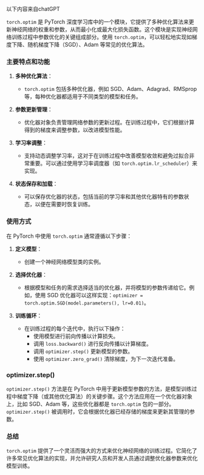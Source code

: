 <span class='notation'>以下内容来自chatGPT</span>

`torch.optim` 是 PyTorch 深度学习库中的一个模块，它提供了多种优化算法来更新神经网络的权重和参数，从而最小化或最大化损失函数。这个模块是实现神经网络训练过程中参数优化的关键组成部分。使用 `torch.optim`，可以轻松地实现如梯度下降、随机梯度下降（SGD）、Adam 等常见的优化算法。

### 主要特点和功能

1. **多种优化算法**：
    
    - `torch.optim` 包括多种优化器，例如 SGD、Adam、Adagrad、RMSprop 等，每种优化器都适用于不同类型的模型和任务。
2. **参数更新管理**：
    
    - 优化器对象负责管理网络参数的更新过程。在训练过程中，它们根据计算得到的梯度来调整参数，以改进模型性能。
3. **学习率调整**：
    
    - 支持动态调整学习率，这对于在训练过程中改善模型收敛和避免过拟合非常重要。可以通过使用学习率调度器（如 `torch.optim.lr_scheduler`）来实现。
4. **状态保存和加载**：
    
    - 可以保存优化器的状态，包括当前的学习率和其他优化器特有的参数状态，以便在需要时恢复训练。

### 使用方式

在 PyTorch 中使用 `torch.optim` 通常遵循以下步骤：

1. **定义模型**：
    
    - 创建一个神经网络模型类的实例。
2. **选择优化器**：
    
    - 根据模型和任务的需求选择适当的优化器，并将模型的参数传递给它。例如，使用 SGD 优化器可以这样实现：`optimizer = torch.optim.SGD(model.parameters(), lr=0.01)`。
3. **训练循环**：
    
    - 在训练过程的每个迭代中，执行以下操作：
        - 使用模型进行前向传播以计算损失。
        - 调用 `loss.backward()` 进行反向传播以计算梯度。
        - 调用 `optimizer.step()` 更新模型的参数。
        - 使用 `optimizer.zero_grad()` 清除梯度，为下一次迭代准备。
### optimizer.step()
`optimizer.step()` 方法是在 PyTorch 中用于更新模型参数的方法，是模型训练过程中梯度下降（或其他优化算法）的关键步骤。这个方法应用在一个优化器对象上，比如 SGD、Adam 等，这些优化器都是 `torch.optim` 包的一部分。`optimizer.step()` 被调用时，它会根据优化器已经存储的梯度来更新其管理的参数。

### 总结

`torch.optim` 提供了一个灵活而强大的方式来优化神经网络的训练过程。它简化了许多常见优化算法的实现，并允许研究人员和开发人员通过调整优化器参数来优化模型训练。